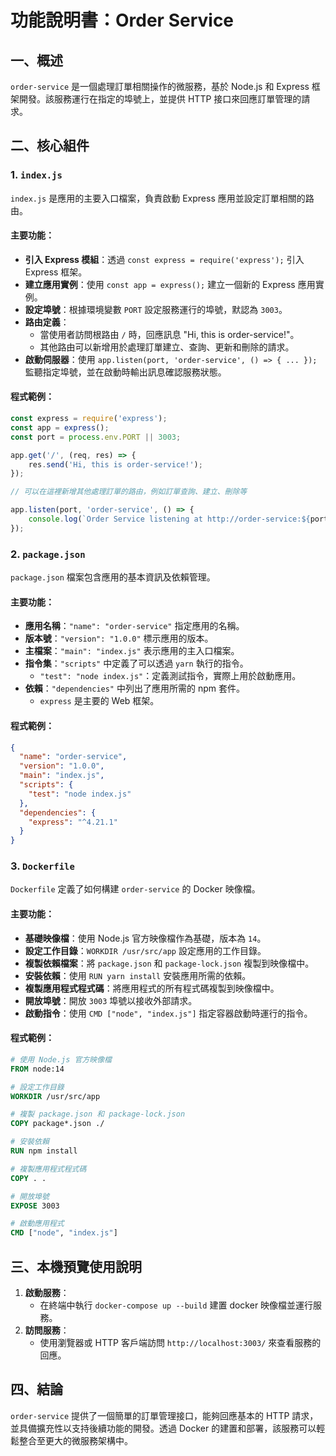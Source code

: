 # 功能說明書：Order Service

## 一、概述

`order-service` 是一個處理訂單相關操作的微服務，基於 Node.js 和 Express 框架開發。該服務運行在指定的埠號上，並提供 HTTP 接口來回應訂單管理的請求。

## 二、核心組件

### 1. `index.js`

`index.js` 是應用的主要入口檔案，負責啟動 Express 應用並設定訂單相關的路由。

#### 主要功能：
- **引入 Express 模組**：透過 `const express = require('express');` 引入 Express 框架。
- **建立應用實例**：使用 `const app = express();` 建立一個新的 Express 應用實例。
- **設定埠號**：根據環境變數 `PORT` 設定服務運行的埠號，默認為 `3003`。
- **路由定義**：
  - 當使用者訪問根路由 `/` 時，回應訊息 "Hi, this is order-service!"。
  - 其他路由可以新增用於處理訂單建立、查詢、更新和刪除的請求。
- **啟動伺服器**：使用 `app.listen(port, 'order-service', () => { ... });` 監聽指定埠號，並在啟動時輸出訊息確認服務狀態。

#### 程式範例：
```javascript
const express = require('express');
const app = express();
const port = process.env.PORT || 3003;

app.get('/', (req, res) => {
    res.send('Hi, this is order-service!');
});

// 可以在這裡新增其他處理訂單的路由，例如訂單查詢、建立、刪除等

app.listen(port, 'order-service', () => {
    console.log(`Order Service listening at http://order-service:${port}`);
});
```

### 2. `package.json`

`package.json` 檔案包含應用的基本資訊及依賴管理。

#### 主要功能：
- **應用名稱**：`"name": "order-service"` 指定應用的名稱。
- **版本號**：`"version": "1.0.0"` 標示應用的版本。
- **主檔案**：`"main": "index.js"` 表示應用的主入口檔案。
- **指令集**：`"scripts"` 中定義了可以透過 `yarn` 執行的指令。
  - `"test": "node index.js"`：定義測試指令，實際上用於啟動應用。
- **依賴**：`"dependencies"` 中列出了應用所需的 npm 套件。
  - `express` 是主要的 Web 框架。

#### 程式範例：
```json
{
  "name": "order-service",
  "version": "1.0.0",
  "main": "index.js",
  "scripts": {
    "test": "node index.js"
  },
  "dependencies": {
    "express": "^4.21.1"
  }
}
```

### 3. `Dockerfile`

`Dockerfile` 定義了如何構建 `order-service` 的 Docker 映像檔。

#### 主要功能：
- **基礎映像檔**：使用 Node.js 官方映像檔作為基礎，版本為 `14`。
- **設定工作目錄**：`WORKDIR /usr/src/app` 設定應用的工作目錄。
- **複製依賴檔案**：將 `package.json` 和 `package-lock.json` 複製到映像檔中。
- **安裝依賴**：使用 `RUN yarn install` 安裝應用所需的依賴。
- **複製應用程式程式碼**：將應用程式的所有程式碼複製到映像檔中。
- **開放埠號**：開放 `3003` 埠號以接收外部請求。
- **啟動指令**：使用 `CMD ["node", "index.js"]` 指定容器啟動時運行的指令。

#### 程式範例：
```dockerfile
# 使用 Node.js 官方映像檔
FROM node:14

# 設定工作目錄
WORKDIR /usr/src/app

# 複製 package.json 和 package-lock.json
COPY package*.json ./ 

# 安裝依賴
RUN npm install

# 複製應用程式程式碼
COPY . .

# 開放埠號
EXPOSE 3003

# 啟動應用程式
CMD ["node", "index.js"]
```

## 三、本機預覽使用說明

1. **啟動服務**：
   - 在終端中執行 `docker-compose up --build` 建置 docker 映像檔並運行服務。
2. **訪問服務**：
   - 使用瀏覽器或 HTTP 客戶端訪問 `http://localhost:3003/` 來查看服務的回應。

## 四、結論

`order-service` 提供了一個簡單的訂單管理接口，能夠回應基本的 HTTP 請求，並具備擴充性以支持後續功能的開發。透過 Docker 的建置和部署，該服務可以輕鬆整合至更大的微服務架構中。